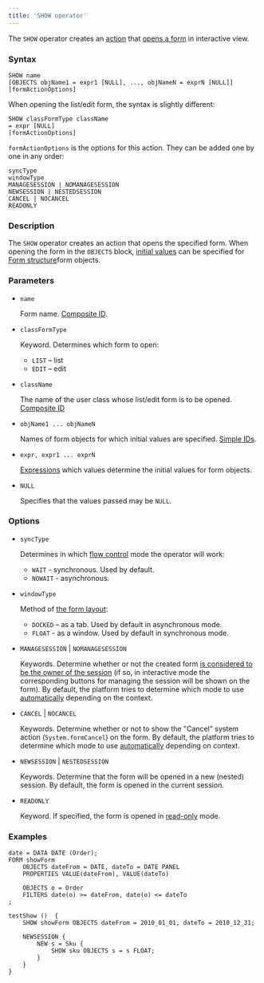 ```yaml
---
title: 'SHOW operator'
---
```


The `SHOW` operator creates an [action](Actions.md) that [opens a form](In_an_interactive_view_SHOW_DIALOG_.md) in interactive view. 

### Syntax

    SHOW name 
    [OBJECTS objName1 = expr1 [NULL], ..., objNameN = exprN [NULL]]
    [formActionOptions] 

When opening the list/edit form, the syntax is slightly different:

    SHOW classFormType className
    = expr [NULL]
    [formActionOptions] 

`formActionOptions` is the options for this action. They can be added one by one in any order:

    syncType
    windowType
    MANAGESESSION | NOMANAGESESSION
    NEWSESSION | NESTEDSESSION
    CANCEL | NOCANCEL
    READONLY

### Description

The `SHOW` operator creates an action that opens the specified form. When opening the form in the `OBJECTS` block, [initial values](Open_form.md#params) can be specified for [Form structure](Form_structure.md)form objects.

### Parameters

- `name`

    Form name. [Composite ID](IDs.md#cid-broken).

- `classFormType`

    Keyword. Determines which form to open:

    - `LIST` – list
    - `EDIT` – edit

- `className`

    The name of the user class whose list/edit form is to be opened. [Composite ID](IDs.md#cid-broken)

- `objName1 ... objNameN`

    Names of form objects for which initial values are specified. [Simple IDs](IDs.md#id-broken).

- `expr, expr1 ... exprN`

    [Expressions](Expression.md) which values determine the initial values for form objects.

- `NULL`

    Specifies that the values passed may be `NULL`.

### Options

- `syncType`

    Determines in which [flow control](In_an_interactive_view_SHOW_DIALOG_.md#flow) mode the operator will work:

    - `WAIT` - synchronous. Used by default.
    - `NOWAIT` - asynchronous.

- `windowType`

    Method of [the form layout](In_an_interactive_view_SHOW_DIALOG_.md#location):

    - `DOCKED` – as a tab. Used by default in asynchronous mode.
    - `FLOAT` - as a window. Used by default in synchronous mode.

- `MANAGESESSION` | `NOMANAGESESSION`

    Keywords. Determine whether or not the created form [is considered to be the owner of the session](Interactive_view.md#owner) (if so, in interactive mode the corresponding buttons for managing the session will be shown on the form). By default, the platform tries to determine which mode to use [automatically](Interactive_view.md#sysactions) depending on the context.

- `CANCEL` | `NOCANCEL`

    Keywords. Determine whether or not to show the "Cancel" system action (`System.formCancel`) on the form. By default, the platform tries to determine which mode to use [automatically](Interactive_view.md#sysactions) depending on context.

- `NEWSESSION` | `NESTEDSESSION`

    Keywords. Determine that the form will be opened in a new (nested) session. By default, the form is opened in the current session.

- `READONLY`

    Keyword. If specified, the form is opened in [read-only](In_an_interactive_view_SHOW_DIALOG_.md#extra) mode.

### Examples

```lsf
date = DATA DATE (Order);
FORM showForm
    OBJECTS dateFrom = DATE, dateTo = DATE PANEL
    PROPERTIES VALUE(dateFrom), VALUE(dateTo)

    OBJECTS o = Order
    FILTERS date(o) >= dateFrom, date(o) <= dateTo
;

testShow ()  {
    SHOW showForm OBJECTS dateFrom = 2010_01_01, dateTo = 2010_12_31;

    NEWSESSION {
        NEW s = Sku {
            SHOW sku OBJECTS s = s FLOAT;
        }
    }
}
```
